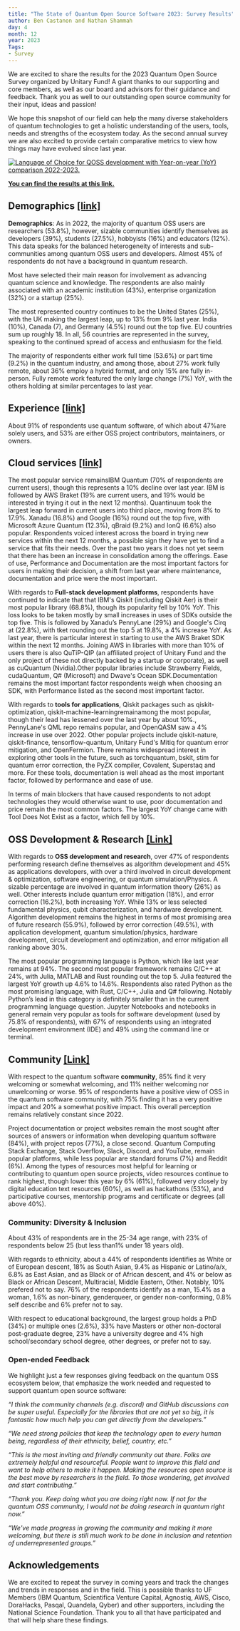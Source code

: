 ```yaml
---
title: "The State of Quantum Open Source Software 2023: Survey Results"
author: Ben Castanon and Nathan Shammah
day: 4
month: 12
year: 2023
Tags:
- Survey
---
```


We are excited to share the results for the 2023 Quantum Open Source Survey organized by Unitary Fund! A giant thanks to our supporting and core members, as well as our board and advisors for their guidance and feedback. Thank you as well to our outstanding open source community for their input, ideas and passion! 

We hope this snapshot of our field can help the many diverse stakeholders of quantum technologies to get a holistic understanding of the users, tools, needs and strengths of the ecosystem today. As the second annual survey we are also excited to provide certain comparative metrics to view how things may have evolved since last year. 

[![](/images/qoss-2023-results-language-yoy.png "Language of Choice for QOSS development with Year-on-year (YoY) comparison 2022-2023.")](https://unitaryfund.github.io/survey-website/)

[**You can find the results at this link.**](https://unitaryfund.github.io/survey-website/)

## Demographics [[link]](https://unitaryfund.github.io/survey-website/#Demographics)
**Demographics**: As in 2022, the majority of quantum OSS users are researchers (53.8%), however, sizable communities identify themselves as developers (39%), students (27.5%), hobbyists (16%) and educators (12%). This data speaks for the balanced heterogeneity of interests and sub-communities among quantum OSS users and developers. Almost 45% of respondents do not have a background in quantum research.

Most have selected their main reason for involvement as advancing quantum science and knowledge. The respondents are also mainly associated with an academic institution (43%), enterprise organization (32%) or a startup (25%).

The most represented country continues to be the United States (25%), with the UK making the largest leap, up to 13% from 9% last year. India (10%), Canada (7), and Germany (4.5%) round out the top five. EU countries sum up roughly 18. In all, 56 countries are represented in the survey, speaking to the continued spread of access and enthusiasm for the field. 

The majority of respondents either work full time (53.6%) or part time (9.2%) in the quantum industry, and among those, about 27% work fully remote, about 36% employ a hybrid format, and only 15% are fully in-person. Fully remote work featured the only large change (7%) YoY, with the others holding at similar percentages to last year.

## Experience [[link]](https://unitaryfund.github.io/survey-website/#Experience)
About 91% of respondents use quantum software, of which about 47%are solely users, and 53% are either OSS project contributors, maintainers, or owners. 

## Cloud services [[link]](https://unitaryfund.github.io/survey-website/#Cloud-services)
The most popular service remainsIBM Quantum (70% of respondents are current users), though this represents a 10% decline over last year. IBM is followed by AWS Braket (19% are current users, and 19% would be interested in trying it out in the next 12 months). Quantinuum took the largest leap forward in current users into third place, moving from 8% to 17.9%. Xanadu (16.8%) and Google (16%) round out the top five, with Microsoft Azure Quantum (12.3%), qBraid (9.2%) and IonQ (6.6%) also popular. Respondents voiced interest across the board in trying new services within the next 12 months, a possible sign they have yet to find a service that fits their needs. Over the past two years it does not yet seem that there has been an increase in consolidation among the offerings.  Ease of use, Performance and Documentation are the most important factors for users in making their decision, a shift from last year where maintenance, documentation and price were the most important. 

With regards to **Full-stack development platforms**, respondents have continued to indicate that  that IBM's Qiskit (including Qiskit Aer) is their most popular library (68.8%), though its popularity fell by 10% YoY.  This loss looks to be taken mostly by small increases in uses of SDKs outside the top five. This is followed by Xanadu’s PennyLane (29%) and Google's Cirq at (22.8%), with tket rounding out the top 5 at 19.8%, a 4% increase YoY. As last year, there is particular interest in starting to use the AWS Braket SDK within  the next 12 months. Joining AWS in libraries with more than 10% of users there is also QuTiP-QIP (an affiliated project of Unitary Fund and the only project of these not directly backed by a startup or corporate), as well as cuQuantum (Nvidia).Other popular libraries include Strawberry Fields, cudaQuantum, Q# (Microsoft) and Dwave's Ocean SDK.Documentation remains the most important factor respondents weigh when choosing an SDK, with Performance listed as the second most important factor.  

With regards to **tools for applications**, Qiskit packages such as qiskit-optimization, qiskit-machine-learningremainamong the most popular, though their lead has lessened over the last year by about 10%., PennyLane's QML repo remains popular, and OpenQASM saw a 4% increase in use over 2022. Other popular projects include qiskit-nature, qiskit-finance, tensorflow-quantum, Unitary Fund's Mitiq for quantum error mitigation, and OpenFermion. There remains widespread interest in exploring other tools in the future, such as torchquantum, bskit, stim for quantum error correction, the PyZX compiler, Covalent, Superstaq and more. For these tools, documentation is well ahead as the most important factor, followed by performance and ease of use.

In terms of main blockers that have caused respondents to not adopt technologies they would otherwise want to use, poor documentation and price remain the most common factors. The largest YoY change came with Tool Does Not Exist as a factor, which fell by 10%. 

## OSS Development & Research [[Link]](https://unitaryfund.github.io/survey-website/#Open-source)
With regards to **OSS development and research**, over 47% of respondents performing research define themselves as algorithm development and 45% as applications developers, with over a third involved in circuit development & optimization, software engineering, or quantum simulation/Physics. A sizable percentage are involved in quantum information theory (26%) as well. Other interests include quantum error mitigation (18%), and error correction (16.2%), both increasing YoY. While 13% or less selected fundamental physics, qubit characterization, and hardware development.  Algorithm development remains the highest in terms of most promising area of future research (55.9%), followed by error correction (49.5%), with application development, quantum simulation/physics, hardware development, circuit development and optimization, and error mitigation all ranking above 30%. 

The most popular programming language is Python, which like last year remains at 94%. The second most popular framework remains C/C++ at 24%, with Julia, MATLAB and Rust rounding out the top 5. Julia featured the largest YoY growth up 4.6% to 14.6%.  Respondents also rated Python as the most promising language, with Rust, C/C++, Julia and Q# following. Notably Python’s lead in this category is definitely smaller than in the current programming language question. Jupyter Notebooks and notebooks in general remain very popular as tools for software development (used by 75.8% of respondents), with 67% of respondents using an integrated development environment (IDE) and 49% using the command line or terminal.

## Community [[Link]](https://unitaryfund.github.io/survey-website/#Community)
With respect to the quantum software **community**, 85% find it very welcoming or somewhat welcoming, and 11% neither welcoming nor unwelcoming or worse. 95% of respondents have a positive view of OSS in the quantum software community, with 75% finding it has a very positive impact and 20% a somewhat positive impact. This overall perception remains relatively constant since 2022. 

Project documentation or project websites remain the most sought after sources of answers or information when developing quantum software (84%), with project repos (77%), a close second. Quantum Computing Stack Exchange, Stack Overflow, Slack, Discord, and YouTube, remain popular platforms, while less popular are standard forums (7%) and Reddit (6%). Among the types of resources most helpful for learning or contributing to quantum open source projects, video resources continue to rank highest, though lower this year by 6% (61%), followed very closely by digital education text resources (60%), as well as hackathons (53%), and participative courses, mentorship programs and certificate or degrees (all above 40%).


### Community: Diversity & Inclusion
About 43% of respondents are in the 25-34 age range, with 23% of respondents below 25 (but less than1% under 18 years old).

With regards to ethnicity, about a 44% of respondents identifies as White or of European descent, 18% as South Asian, 9.4% as Hispanic or Latino/a/x, 6.8% as East Asian, and as Black or of African descent, and 4% or below as Black or African Descent, Multiracial, Middle Eastern, Other. Notably, 10% prefered not to say. 76% of the respondents identify as a man, 15.4% as a woman, 1.6% as non-binary, genderqueer, or gender non-conforming, 0.8% self describe and 6% prefer not to say. 

With respect to educational background, the largest group holds a PhD (34%) or multiple ones (2.6%), 33% have Masters or other non-doctoral post-graduate degree, 23% have a university degree and 4% high school/secondary school degree, other degrees, or prefer not to say.

### Open-ended Feedback 
We highlight just a few responses giving feedback on the quantum OSS ecosystem below, that emphasize the work needed and requested to support quantum open source software:

*“I think the community channels (e.g. discord) and GitHub discussions can be super useful.
Especially for the libraries that are not yet so big, it is fantastic how much help you can get
directly from the developers.”*

*“We need strong policies that keep the technology open to every human being, regardless of their ethnicity, belief, country, etc.”*

*“This is the most inviting and friendly community out there. Folks are extremely helpful and
resourceful. People want to improve this field and want to help others to make it happen.
Making the resources open source is the best move by researchers in the field. To those
wondering, get involved and start contributing.”*

*“Thank you. Keep doing what you are doing right now. If not for the quantum OSS community, I would not be doing research in quantum right now.”*

*“We've made progress in growing the community and making it more welcoming, but there is
still much work to be done in inclusion and retention of underrepresented groups.”*



## Acknowledgements
We are excited to repeat the survey in coming years and track the changes and trends in responses and in the field. This is possible thanks to UF Members (IBM Quantum, Scientifica Venture Capital, Agnostiq, AWS, Cisco, DoraHacks, Pasqal, Quandela, Qyber) and other supporters, including the National Science Foundation. Thank you to all that have participated and that will help share these findings.
